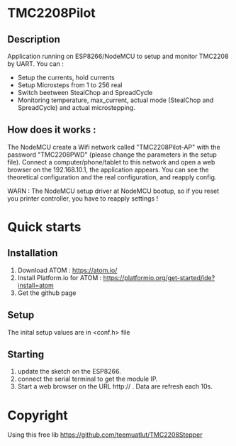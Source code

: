 # TMC2208Pilot
## Description
Application running on ESP8266/NodeMCU to setup and monitor TMC2208 by UART. You can :
* Setup the currents, hold currents
* Setup Microsteps from 1 to 256 real
* Switch beetween StealChop and SpreadCycle
* Monitoring temperature, max_current, actual mode (StealChop and SpreadCycle) and actual microstepping.

## How does it works :
The NodeMCU create a Wifi network called "TMC2208Pilot-AP" with the password "TMC2208PWD" (please change the parameters in the setup file).
Connect a computer/phone/tablet to this network and open a web browser on the 192.168.10.1, the application appears.
You can see the theoretical configuration and the real configuration, and reapply config.

WARN : The NodeMCU setup driver at NodeMCU bootup, so if you reset you printer controller, you have to reapply settings !

# Quick starts
## Installation
1. Download ATOM : https://atom.io/
2. Install Platform.io for ATOM : https://platformio.org/get-started/ide?install=atom
3. Get the github page

## Setup
The inital setup values are in <conf.h> file

## Starting
1. update the sketch on the ESP8266.
2. connect the serial terminal to get the module IP.
3. Start a web browser on the URL http://<WIFI IP> . Data are refresh each 10s.

# Copyright
Using this free lib https://github.com/teemuatlut/TMC2208Stepper
